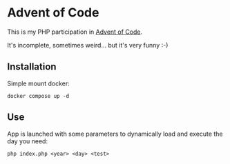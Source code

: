 # Advent of Code

This is my PHP participation in [Advent of Code](https://adventofcode.com/).

It's incomplete, sometimes weird... but it's very funny :-)

## Installation

Simple mount docker:

```console
docker compose up -d
```

## Use

App is launched with some parameters to dynamically load and execute the day you need:

```console
php index.php <year> <day> <test>
```
